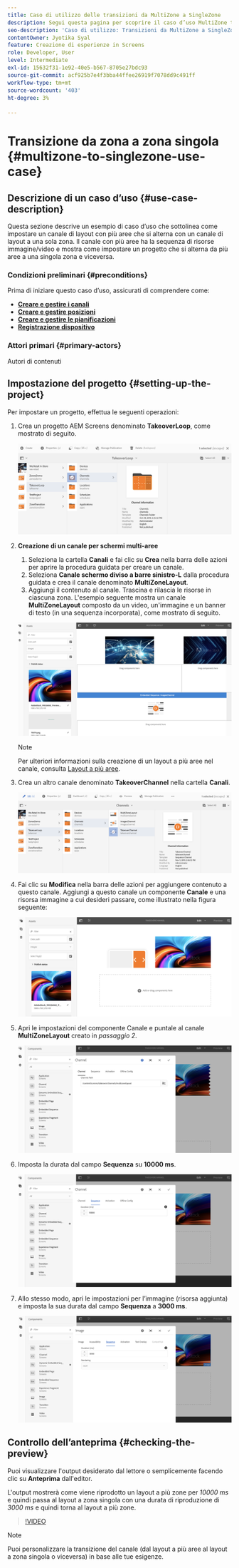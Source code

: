 ```yaml
---
title: Caso di utilizzo delle transizioni da MultiZone a SingleZone
description: Segui questa pagina per scoprire il caso d’uso MultiZone to SingleZone Transitions.
seo-description: 'Caso di utilizzo: Transizioni da MultiZone a SingleZone.'
contentOwner: Jyotika Syal
feature: Creazione di esperienze in Screens
role: Developer, User
level: Intermediate
exl-id: 15632f31-1e92-40e5-b567-8705e27bdc93
source-git-commit: acf925b7e4f3bba44ffee26919f7078dd9c491ff
workflow-type: tm+mt
source-wordcount: '403'
ht-degree: 3%

---
```


# Transizione da zona a zona singola {#multizone-to-singlezone-use-case}


## Descrizione di un caso d’uso {#use-case-description}

Questa sezione descrive un esempio di caso d’uso che sottolinea come impostare un canale di layout con più aree che si alterna con un canale di layout a una sola zona. Il canale con più aree ha la sequenza di risorse immagine/video e mostra come impostare un progetto che si alterna da più aree a una singola zona e viceversa.

### Condizioni preliminari {#preconditions}

Prima di iniziare questo caso d’uso, assicurati di comprendere come:

* **[Creare e gestire i canali](managing-channels.md)**
* **[Creare e gestire posizioni](managing-locations.md)**
* **[Creare e gestire le pianificazioni](managing-schedules.md)**
* **[Registrazione dispositivo](device-registration.md)**

### Attori primari {#primary-actors}

Autori di contenuti

## Impostazione del progetto {#setting-up-the-project}

Per impostare un progetto, effettua le seguenti operazioni:

1. Crea un progetto AEM Screens denominato **TakeoverLoop**, come mostrato di seguito.

   ![risorsa](assets/mz-to-sz1.png)


1. **Creazione di un canale per schermi multi-aree**

   1. Seleziona la cartella **Canali** e fai clic su **Crea** nella barra delle azioni per aprire la procedura guidata per creare un canale.
   1. Seleziona **Canale schermo diviso a barre sinistro-L** dalla procedura guidata e crea il canale denominato **MultiZoneLayout**.
   1. Aggiungi il contenuto al canale. Trascina e rilascia le risorse in ciascuna zona. L&#39;esempio seguente mostra un canale **MultiZoneLayout** composto da un video, un&#39;immagine e un banner di testo (in una sequenza incorporata), come mostrato di seguito.

   ![risorsa](assets/mz-to-sz2.png)

   >[!NOTE]
   >
   >Per ulteriori informazioni sulla creazione di un layout a più aree nel canale, consulta [Layout a più aree](multi-zone-layout-aem-screens.md).


1. Crea un altro canale denominato **TakeoverChannel** nella cartella **Canali**.

   ![risorsa](assets/mz-to-sz3.png)

1. Fai clic su **Modifica** nella barra delle azioni per aggiungere contenuto a questo canale. Aggiungi a questo canale un componente **Canale** e una risorsa immagine a cui desideri passare, come illustrato nella figura seguente:

   ![risorsa](assets/mz-to-sz4.png)

1. Apri le impostazioni del componente Canale e puntale al canale **MultiZoneLayout** creato in *passaggio 2*.

   ![risorsa](assets/mz-to-sz5.png)

1. Imposta la durata dal campo **Sequenza** su **10000 ms**.

   ![risorsa](assets/mz-to-sz6.png)

1. Allo stesso modo, apri le impostazioni per l’immagine (risorsa aggiunta) e imposta la sua durata dal campo **Sequenza** a **3000 ms**.

   ![risorsa](assets/mz-to-sz7.png)

## Controllo dell’anteprima {#checking-the-preview}

Puoi visualizzare l&#39;output desiderato dal lettore o semplicemente facendo clic su **Anteprima** dall&#39;editor.

L&#39;output mostrerà come viene riprodotto un layout a più zone per *10000 ms* e quindi passa al layout a zona singola con una durata di riproduzione di *3000 ms* e quindi torna al layout a più zone.

>[!VIDEO](https://video.tv.adobe.com/v/30366)

>[!NOTE]
>
>Puoi personalizzare la transizione del canale (dal layout a più aree al layout a zona singola o viceversa) in base alle tue esigenze.
